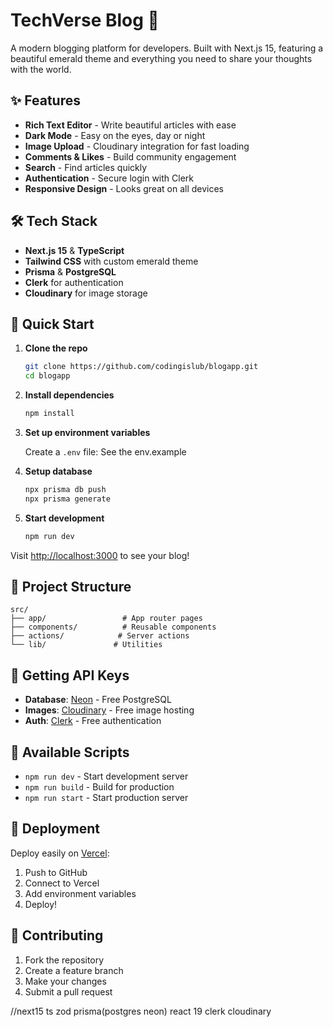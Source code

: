 # TechVerse Blog 📝

A modern blogging platform for developers. Built with Next.js 15, featuring a beautiful emerald theme and everything you need to share your thoughts with the world.

## ✨ Features

- **Rich Text Editor** - Write beautiful articles with ease
- **Dark Mode** - Easy on the eyes, day or night
- **Image Upload** - Cloudinary integration for fast loading
- **Comments & Likes** - Build community engagement
- **Search** - Find articles quickly
- **Authentication** - Secure login with Clerk
- **Responsive Design** - Looks great on all devices

## 🛠️ Tech Stack

- **Next.js 15** & **TypeScript**
- **Tailwind CSS** with custom emerald theme
- **Prisma** & **PostgreSQL**
- **Clerk** for authentication
- **Cloudinary** for image storage

## 🚀 Quick Start

1. **Clone the repo**
   ```bash
   git clone https://github.com/codingislub/blogapp.git
   cd blogapp
   ```

2. **Install dependencies**
   ```bash
   npm install
   ```

3. **Set up environment variables**
   
   Create a `.env` file: See the env.example

4. **Setup database**
   ```bash
   npx prisma db push
   npx prisma generate
   ```

5. **Start development**
   ```bash
   npm run dev
   ```

Visit [http://localhost:3000](http://localhost:3000) to see your blog!

## 📁 Project Structure

```
src/
├── app/                 # App router pages
├── components/          # Reusable components
├── actions/            # Server actions
└── lib/               # Utilities
```

## 🔑 Getting API Keys

- **Database**: [Neon](https://neon.tech) - Free PostgreSQL
- **Images**: [Cloudinary](https://cloudinary.com) - Free image hosting
- **Auth**: [Clerk](https://clerk.com) - Free authentication

## 📝 Available Scripts

- `npm run dev` - Start development server
- `npm run build` - Build for production
- `npm run start` - Start production server

## 🚀 Deployment

Deploy easily on [Vercel](https://vercel.com):
1. Push to GitHub
2. Connect to Vercel
3. Add environment variables
4. Deploy!

## 🤝 Contributing

1. Fork the repository
2. Create a feature branch
3. Make your changes
4. Submit a pull request


//next15 ts zod prisma(postgres neon) react 19 clerk cloudinary 